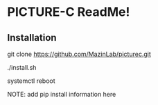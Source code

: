 # PICTURE-C ReadMe!

## Installation
git clone https://github.com/MazinLab/picturec.git

./install.sh

systemctl reboot

NOTE: add pip install information here